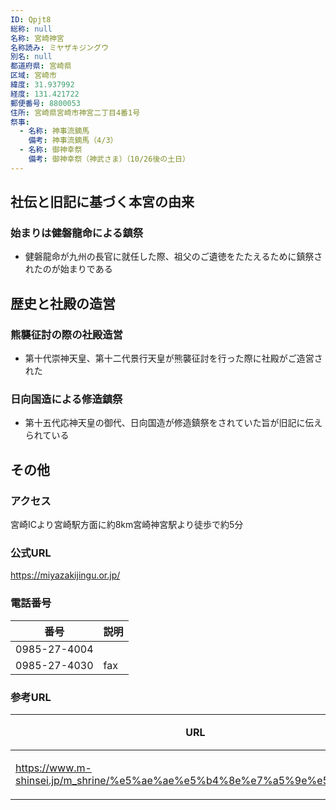 ```yaml
---
ID: Qpjt8
総称: null
名称: 宮崎神宮
名称読み: ミヤザキジングウ
別名: null
都道府県: 宮崎県
区域: 宮崎市
緯度: 31.937992
経度: 131.421722
郵便番号: 8800053
住所: 宮崎県宮崎市神宮二丁目4番1号
祭事:
  - 名称: 神事流鏑馬
    備考: 神事流鏑馬（4/3）
  - 名称: 御神幸祭
    備考: 御神幸祭（神武さま）（10/26後の土日）
---
```


## 社伝と旧記に基づく本宮の由来

### 始まりは健磐龍命による鎮祭

- 健磐龍命が九州の長官に就任した際、祖父のご遺徳をたたえるために鎮祭されたのが始まりである

## 歴史と社殿の造営

### 熊襲征討の際の社殿造営

- 第十代崇神天皇、第十二代景行天皇が熊襲征討を行った際に社殿がご造営された

### 日向国造による修造鎮祭

- 第十五代応神天皇の御代、日向国造が修造鎮祭をされていた旨が旧記に伝えられている

## その他

### アクセス

宮崎ICより宮崎駅方面に約8km宮崎神宮駅より徒歩で約5分

### 公式URL

https://miyazakijingu.or.jp/

### 電話番号

| 番号         | 説明 |
| ------------ | ---- |
| 0985-27-4004 |      |
| 0985-27-4030 | fax  |

### 参考URL

| URL                                                                     | 説明   |
| ----------------------------------------------------------------------- | ------ |
| https://www.m-shinsei.jp/m_shrine/%e5%ae%ae%e5%b4%8e%e7%a5%9e%e5%ae%ae/ | 神社庁 |
